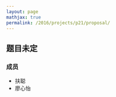 ```yaml
---
layout: page
mathjax: true
permalink: /2016/projects/p21/proposal/
---
```


## 题目未定

### 成员

- 扶聪
- 廖心怡